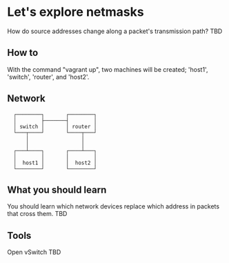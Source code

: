 # Let's explore netmasks
How do source addresses change along a packet's transmission path? TBD

## How to
With the command "vagrant up", two machines will be created; 'host1', 'switch', 'router', and 'host2'.

## Network
```
  ┌────────┐       ┌────────┐
  │        ├───────┤        │
  │ switch │       │ router │
  └───┬────┘       └────┬───┘
      │                 │
      │                 │
  ┌───┴────┐       ┌────┴───┐
  │        │       │        │
  │  host1 │       │  host2 │
  └────────┘       └────────┘
```

## What you should learn
You should learn which network devices replace which address in packets that cross them. TBD

## Tools
Open vSwitch
TBD
